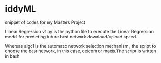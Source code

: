 # iddyML
snippet of codes for my Masters Project

Linear Regression v1.py is the python file to execute the Linear Regression model for predicting future best network download/upload speed.

Whereas algo1 is the automatic network selection mechanism , the script to choose the best network, in this case, celcom or maxis.The script is written in bash
